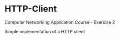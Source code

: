 # HTTP-Client

Computer Networking Application Course - Exercise 2

Simple implementation of a HTTP client
